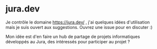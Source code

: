 # jura.dev

Je contrôle le domaine https://jura.dev/ , j'ai quelques idées d'utilisation mais je suis ouvert aux suggestions. Ouvrez une issue pour en discuter :)

Mon idée est d'en faire un hub de partage de projets informatiques développés au Jura, des intéressés pour participer au projet ?
